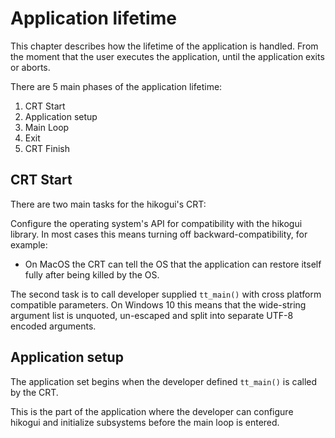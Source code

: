 Application lifetime
====================

This chapter describes how the lifetime of the application is handled.
From the moment that the user executes the application, until the application exits or aborts.

There are 5 main phases of the application lifetime:
 1. CRT Start
 2. Application setup
 3. Main Loop
 4. Exit
 5. CRT Finish

CRT Start
---------
There are two main tasks for the hikogui's CRT:

Configure the operating system's API for compatibility with the
hikogui library. In most cases this means turning off backward-compatibility, for
example:
 - On MacOS the CRT can tell the OS that the application can restore itself
   fully after being killed by the OS.

The second task is to call developer supplied `tt_main()` with cross platform
compatible parameters. On Windows 10 this means that the wide-string argument
list is unquoted, un-escaped and split into separate UTF-8 encoded arguments.

Application setup
-----------------
The application set begins when the developer defined `tt_main()`
is called by the CRT.

This is the part of the application where the developer can configure hikogui
and initialize subsystems before the main loop is entered.

